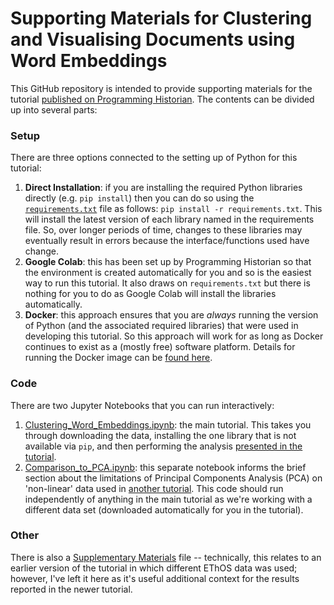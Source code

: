 # Supporting Materials for Clustering and Visualising Documents using Word Embeddings
This GitHub repository is intended to provide supporting materials for the tutorial [published on Programming Historian](https://doi.org/10.46430/phen0111). The contents can be divided up into several parts:

### Setup

There are three options connected to the setting up of Python for this tutorial:

1. **Direct Installation**: if you are installing the required Python libraries directly (e.g. `pip install`) then you can do so using the [`requirements.txt`](requirements.txt) file as follows:
    `pip install -r requirements.txt`. This will install the latest version of each library named in the requirements file. So, over longer periods of time, changes to these libraries may eventually result in errors because the interface/functions used have change.
2. **Google Colab**: this has been set up by Programming Historian so that the environment is created automatically for you and so is the easiest way to run this tutorial. It also draws on `requirements.txt` but there is nothing for you to do as Google Colab will install the libraries automatically.
3. **Docker**: this approach ensures that you are *always* running the version of Python (and the associated required libraries) that were used in developing this tutorial. So this approach will work for as long as Docker continues to exist as a (mostly free) software platform. Details for running the Docker image can be [found here](./docker/README.md).

### Code

There are two Jupyter Notebooks that you can run interactively:

1. [Clustering_Word_Embeddings.ipynb](Clustering_Word_Embeddings.ipynb): the main tutorial. This takes you through downloading the data, installing the one library that is not available via `pip`, and then performing the analysis [presented in the tutorial](https://doi.org/10.46430/phen0111).
2. [Comparison_to_PCA.ipynb](Comparison_to_PCA.ipynb): this separate notebook informs the brief section about the limitations of Principal Components Analysis (PCA) on 'non-linear' data used in [another tutorial](https://programminghistorian.org/en/lessons/clustering-with-scikit-learn-in-python). This code should run independently of anything in the main tutorial as we're working with a different data set (downloaded automatically for you in the tutorial).

### Other

There is also a [Supplementary Materials](Supplementary_Materials.md) file -- technically, this relates to an earlier version of the tutorial in which different EThOS data was used; however, I've left it here as it's useful additional context for the results reported in the newer tutorial.

